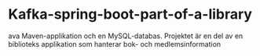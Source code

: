 # Kafka-spring-boot-part-of-a-library
ava Maven-applikation och en MySQL-databas. Projektet är en del av en biblioteks applikation som hanterar bok- och medlemsinformation
